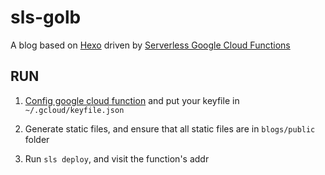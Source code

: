 sls-golb
===

A blog based on [Hexo](https://hexo.io/) driven by [Serverless Google Cloud Functions](https://serverless.com/framework/docs/providers/google/guide/)

## RUN

1. [Config google cloud function](https://serverless.com/framework/docs/providers/google/guide/credentials/) and put your keyfile in `~/.gcloud/keyfile.json`

1. Generate static files, and ensure that all static files are in `blogs/public` folder

1. Run `sls deploy`, and visit the function's addr

